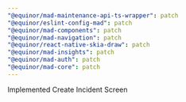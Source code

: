 ```yaml
---
"@equinor/mad-maintenance-api-ts-wrapper": patch
"@equinor/eslint-config-mad": patch
"@equinor/mad-components": patch
"@equinor/mad-navigation": patch
"@equinor/react-native-skia-draw": patch
"@equinor/mad-insights": patch
"@equinor/mad-auth": patch
"@equinor/mad-core": patch
---
```


Implemented Create Incident Screen
